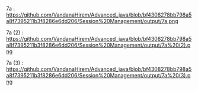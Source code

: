 7a : https://github.com/VandanaHirem/Advanced_java/blob/bf4308278bb798a5a8f7395211b3f8286e6dd206/Session%20Management/output/7a.png

7a (2) : https://github.com/VandanaHirem/Advanced_java/blob/bf4308278bb798a5a8f7395211b3f8286e6dd206/Session%20Management/output/7a%20(2).png

7a (3) : https://github.com/VandanaHirem/Advanced_java/blob/bf4308278bb798a5a8f7395211b3f8286e6dd206/Session%20Management/output/7a%20(3).png

